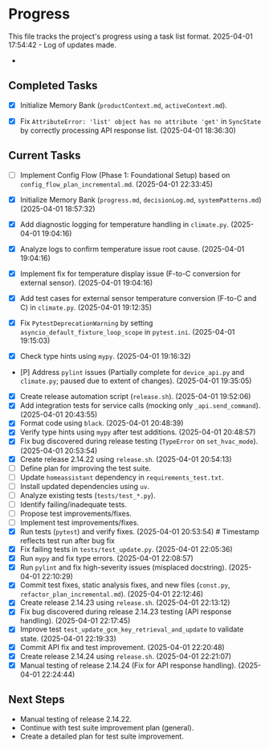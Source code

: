 # Progress

This file tracks the project's progress using a task list format.
2025-04-01 17:54:42 - Log of updates made.

*

## Completed Tasks

*   [X] Initialize Memory Bank (`productContext.md`, `activeContext.md`).

*   [X] Fix `AttributeError: 'list' object has no attribute 'get'` in `SyncState` by correctly processing API response list. (2025-04-01 18:36:30)
## Current Tasks

*   [ ] Implement Config Flow (Phase 1: Foundational Setup) based on `config_flow_plan_incremental.md`. (2025-04-01 22:33:45)

*   [X] Initialize Memory Bank (`progress.md`, `decisionLog.md`, `systemPatterns.md`) (2025-04-01 18:57:32)
*   [X] Add diagnostic logging for temperature handling in `climate.py`. (2025-04-01 19:04:16)
*   [X] Analyze logs to confirm temperature issue root cause. (2025-04-01 19:04:16)
*   [X] Implement fix for temperature display issue (F-to-C conversion for external sensor). (2025-04-01 19:04:16)
*   [X] Add test cases for external sensor temperature conversion (F-to-C and C) in `climate.py`. (2025-04-01 19:12:35)
*   [X] Fix `PytestDeprecationWarning` by setting `asyncio_default_fixture_loop_scope` in `pytest.ini`. (2025-04-01 19:15:03)
*   [X] Check type hints using `mypy`. (2025-04-01 19:16:32)
*   [P] Address `pylint` issues (Partially complete for `device_api.py` and `climate.py`; paused due to extent of changes). (2025-04-01 19:35:05)
*   [X] Create release automation script (`release.sh`). (2025-04-01 19:52:06)
*   [X] Add integration tests for service calls (mocking only `_api.send_command`). (2025-04-01 20:43:55)
*   [X] Format code using `black`. (2025-04-01 20:48:39)
*   [X] Verify type hints using `mypy` after test additions. (2025-04-01 20:48:57)
*   [X] Fix bug discovered during release testing (`TypeError` on `set_hvac_mode`). (2025-04-01 20:53:54)
*   [X] Create release 2.14.22 using `release.sh`. (2025-04-01 20:54:13)
*   [ ] Define plan for improving the test suite.
*   [ ] Update `homeassistant` dependency in `requirements_test.txt`.
*   [ ] Install updated dependencies using `uv`.
*   [ ] Analyze existing tests (`tests/test_*.py`).
*   [ ] Identify failing/inadequate tests.
*   [ ] Propose test improvements/fixes.
*   [ ] Implement test improvements/fixes.
*   [X] Run tests (`pytest`) and verify fixes. (2025-04-01 20:53:54) # Timestamp reflects test run after bug fix
*   [X] Fix failing tests in `tests/test_update.py`. (2025-04-01 22:05:36)
*   [X] Run `mypy` and fix type errors. (2025-04-01 22:08:57)
*   [X] Run `pylint` and fix high-severity issues (misplaced docstring). (2025-04-01 22:10:29)
*   [X] Commit test fixes, static analysis fixes, and new files (`const.py`, `refactor_plan_incremental.md`). (2025-04-01 22:12:46)
*   [X] Create release 2.14.23 using `release.sh`. (2025-04-01 22:13:12)
*   [X] Fix bug discovered during release 2.14.23 testing (API response handling). (2025-04-01 22:17:45)
*   [X] Improve test `test_update_gcm_key_retrieval_and_update` to validate state. (2025-04-01 22:19:33)
*   [X] Commit API fix and test improvement. (2025-04-01 22:20:48)
*   [X] Create release 2.14.24 using `release.sh`. (2025-04-01 22:21:07)
*   [X] Manual testing of release 2.14.24 (Fix for API response handling). (2025-04-01 22:24:44)

## Next Steps

*   Manual testing of release 2.14.22.
*   Continue with test suite improvement plan (general).
*   Create a detailed plan for test suite improvement.